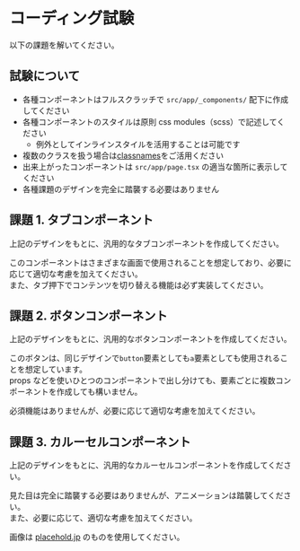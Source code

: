# コーディング試験

以下の課題を解いてください。

## 試験について

- 各種コンポーネントはフルスクラッチで `src/app/_components/` 配下に作成してください
- 各種コンポーネントのスタイルは原則 css modules（scss）で記述してください
  - 例外としてインラインスタイルを活用することは可能です
- 複数のクラスを扱う場合は[classnames](https://www.npmjs.com/package/classnames)をご活用ください
- 出来上がったコンポーネントは `src/app/page.tsx` の適当な箇所に表示してください
- 各種課題のデザインを完全に踏襲する必要はありません

## 課題 1. タブコンポーネント

上記のデザインをもとに、汎用的なタブコンポーネントを作成してください。

このコンポーネントはさまざまな画面で使用されることを想定しており、必要に応じて適切な考慮を加えてください。  
また、タブ押下でコンテンツを切り替える機能は必ず実装してください。

## 課題 2. ボタンコンポーネント

上記のデザインをもとに、汎用的なボタンコンポーネントを作成してください。

このボタンは、同じデザインで`button`要素としても`a`要素としても使用されることを想定しています。  
props などを使いひとつのコンポーネントで出し分けても、要素ごとに複数コンポーネントを作成しても構いません。

必須機能はありませんが、必要に応じて適切な考慮を加えてください。

## 課題 3. カルーセルコンポーネント

上記のデザインをもとに、汎用的なカルーセルコンポーネントを作成してください。

見た目は完全に踏襲する必要はありませんが、アニメーションは踏襲してください。  
また、必要に応じて、適切な考慮を加えてください。

画像は [placehold.jp](https://placehold.jp/) のものを使用してください。
